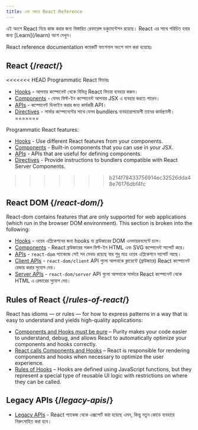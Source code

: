 ```yaml
---
title: এক নজরে React Reference
---
```


<Intro>
এই অংশে React নিয়ে কাজ করার জন্য বিস্তারিত রেফারেন্স ডকুমেন্টেশন রয়েছে। 
React এর সাথে পরিচিত হবার জন্য [Learn](/learn) অংশ দেখুন।
</Intro>

React reference documentation কয়েকটি ফাংশনাল অংশে ভাগ করা হয়েছেঃ 

## React {/*react*/}
<<<<<<< HEAD
Programmatic React ফিচারঃ  
* [Hooks](/reference/react/hooks) - আপনার কম্পোনেন্ট থেকে বিভিন্ন React ফিচার ব্যবহার করুন।
* [Components](/reference/react/components) - যেসব বিল্ট-ইন কম্পোনেন্ট আপনার JSX এ ব্যবহার করতে পারেন।
* [APIs](/reference/react/apis) - কম্পোনেন্ট ডিফাইন করার জন্য কার্যকরী API।
* [Directives](/reference/react/directives) - সার্ভার কম্পোনেন্টের সাথে যেসব bundlers ব্যবহারোপযোগী তাদের কার্যপ্রণালী।
=======

Programmatic React features:

* [Hooks](/reference/react/hooks) - Use different React features from your components.
* [Components](/reference/react/components) - Built-in components that you can use in your JSX.
* [APIs](/reference/react/apis) - APIs that are useful for defining components.
* [Directives](/reference/rsc/directives) - Provide instructions to bundlers compatible with React Server Components.
>>>>>>> b214f78433756914ec32526dda48e76176dbf4fc

## React DOM {/*react-dom*/}

React-dom contains features that are only supported for web applications (which run in the browser DOM environment). This section is broken into the following:

* [Hooks](/reference/react-dom/hooks) - ওয়েব এপ্লিকেশনের জন্য hooks যা ব্রাউজারের DOM এনভায়রনমেন্টে চলে।
* [Components](/reference/react-dom/components) - React ব্রাউজারের সকল বিল্ট-ইন HTML এবং SVG কম্পোনেন্ট সাপোর্ট করে।
* [APIs](/reference/react-dom) - `react-dom` প্যাকেজে সেই সব মেথড রয়েছে যার শুধু মাত্র ওয়েব এপ্লিকেশনে সাপোর্ট আছে।
* [Client APIs](/reference/react-dom/client) - `react-dom/client` API গুলো আপনাকে ক্লায়েন্টে (ব্রাউজারে) React কম্পোনেন্ট রেন্ডার করার সুযোগ দেয়। 
* [Server APIs](/reference/react-dom/server) - `react-dom/server` API গুলো আপনাকে সার্ভারে React কম্পোনেন্ট থেকে HTML এ রেন্ডারের সুযোগ দেয়।

## Rules of React {/*rules-of-react*/}

React has idioms — or rules — for how to express patterns in a way that is easy to understand and yields high-quality applications:

* [Components and Hooks must be pure](/reference/rules/components-and-hooks-must-be-pure) – Purity makes your code easier to understand, debug, and allows React to automatically optimize your components and hooks correctly.
* [React calls Components and Hooks](/reference/rules/react-calls-components-and-hooks) – React is responsible for rendering components and hooks when necessary to optimize the user experience.
* [Rules of Hooks](/reference/rules/rules-of-hooks) – Hooks are defined using JavaScript functions, but they represent a special type of reusable UI logic with restrictions on where they can be called.

## Legacy APIs {/*legacy-apis*/}
* [Legacy APIs](/reference/react/legacy) - React প্যাকেজ থেকে এক্সপোর্ট করা হয়েছে এমন, কিন্তু নতুন কোডে ব্যবহারে নিরুৎসাহিত করা হবে।
